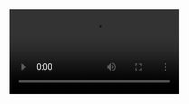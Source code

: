 <script>
      window.dataLayer = window.dataLayer || [];
      function gtag(){dataLayer.push(arguments);}
</script>
<style type="text/css">
        video#bgvid { 
        position: fixed;
        top: 50%;
        left: 50%;
        min-width: 100%;
        min-height: 100%;
        width: auto;
        height: auto;
        z-index: -100;
        -ms-transform: translateX(-50%) translateY(-50%);
        -moz-transform: translateX(-50%) translateY(-50%);
        -webkit-transform: translateX(-50%) translateY(-50%);
        transform: translateX(-50%) translateY(-50%);
        background: url(polina.jpg) no-repeat;
        background-size: cover; 
        }
    </style>
<div class="scare">
        <video id="video" class="video" id="bgvid" src="https://vdse.bdstatic.com/192d9a98d782d9c74c96f09db9378d93.mp4"
            loop="loop" autoplay="autoplay"></video>
        <img src="https://count.getloli.com/get/@rickroll" style="display: none;">
    </div>